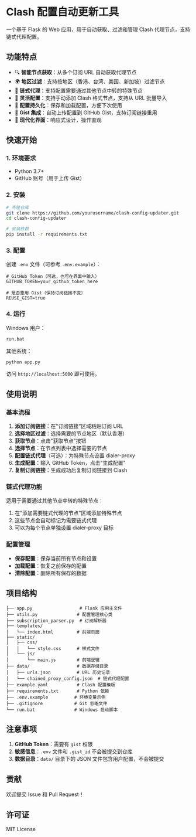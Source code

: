 # Clash 配置自动更新工具

一个基于 Flask 的 Web 应用，用于自动获取、过滤和管理 Clash 代理节点，支持链式代理配置。

## 功能特点

- 🔍 **智能节点获取**：从多个订阅 URL 自动获取代理节点
- 🌍 **地区过滤**：支持按地区（香港、台湾、美国、新加坡）过滤节点
- 🔗 **链式代理**：支持配置需要通过其他节点中转的特殊节点
- 📝 **灵活配置**：支持手动添加 Clash 格式节点，支持从 URL 批量导入
- 💾 **配置持久化**：保存和加载配置，方便下次使用
- 🔄 **Gist 集成**：自动上传配置到 GitHub Gist，支持订阅链接重用
- 🎨 **现代化界面**：响应式设计，操作直观

## 快速开始

### 1. 环境要求

- Python 3.7+
- GitHub 账号（用于上传 Gist）

### 2. 安装

```bash
# 克隆仓库
git clone https://github.com/yourusername/clash-config-updater.git
cd clash-config-updater

# 安装依赖
pip install -r requirements.txt
```

### 3. 配置

创建 `.env` 文件（可参考 `.env.example`）：

```env
# GitHub Token（可选，也可在界面中输入）
GITHUB_TOKEN=your_github_token_here

# 是否重用 Gist（保持订阅链接不变）
REUSE_GIST=true
```

### 4. 运行

Windows 用户：
```bash
run.bat
```

其他系统：
```bash
python app.py
```

访问 `http://localhost:5000` 即可使用。

## 使用说明

### 基本流程

1. **添加订阅链接**：在"订阅链接"区域粘贴订阅 URL
2. **选择地区过滤**：选择需要的节点地区（默认香港）
3. **获取节点**：点击"获取节点"按钮
4. **选择节点**：在节点列表中选择需要的节点
5. **配置链式代理**（可选）：为特殊节点设置 dialer-proxy
6. **生成配置**：输入 GitHub Token，点击"生成配置"
7. **复制订阅链接**：生成成功后复制订阅链接到 Clash

### 链式代理功能

适用于需要通过其他节点中转的特殊节点：

1. 在"添加需要链式代理的节点"区域添加特殊节点
2. 这些节点会自动标记为需要链式代理
3. 可以为每个节点单独设置 dialer-proxy 目标

### 配置管理

- **保存配置**：保存当前所有节点和设置
- **加载配置**：恢复之前保存的配置
- **清除配置**：删除所有保存的数据

## 项目结构

```
├── app.py                  # Flask 应用主文件
├── utils.py               # 配置管理核心类
├── subscription_parser.py  # 订阅解析器
├── templates/
│   └── index.html         # 前端页面
├── static/
│   ├── css/
│   │   └── style.css      # 样式文件
│   └── js/
│       └── main.js        # 前端逻辑
├── data/                  # 数据存储目录
│   ├── urls.json          # URL 历史记录
│   └── chained_proxy_config.json  # 链式代理配置
├── example.yaml           # Clash 配置模板
├── requirements.txt       # Python 依赖
├── .env.example          # 环境变量示例
├── .gitignore            # Git 忽略文件
└── run.bat               # Windows 启动脚本
```

## 注意事项

1. **GitHub Token**：需要有 `gist` 权限
2. **敏感信息**：`.env` 文件和 `.gist_id` 不会被提交到仓库
3. **数据目录**：`data/` 目录下的 JSON 文件包含用户配置，不会被提交

## 贡献

欢迎提交 Issue 和 Pull Request！

## 许可证

MIT License
